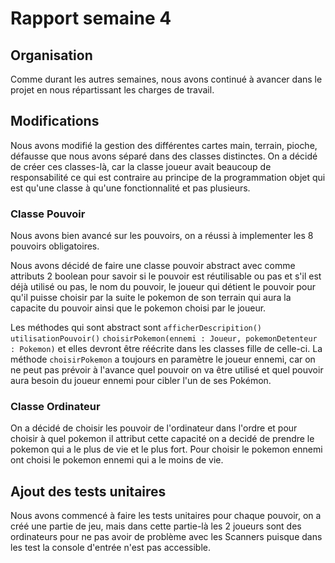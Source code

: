 # Rapport semaine 4

## Organisation

Comme durant les autres semaines, nous avons continué à avancer dans le projet en nous répartissant les charges de travail.

## Modifications

Nous avons modifié la gestion des différentes cartes main, terrain, pioche, défausse que nous avons séparé dans des classes distinctes.
On a décidé de créer ces classes-là, car la classe joueur avait beaucoup de responsabilité ce qui est contraire au principe de la programmation objet qui est qu'une classe à qu'une fonctionnalité et pas plusieurs. 

### Classe Pouvoir

Nous avons bien avancé sur les pouvoirs, on a réussi à implementer les 8 pouvoirs obligatoires. 

Nous avons décidé de faire une classe pouvoir abstract avec comme attributs 2 boolean pour savoir si le pouvoir est réutilisable ou pas et s'il est déjà utilisé ou pas, le nom du pouvoir, le joueur qui détient le pouvoir pour qu'il puisse choisir par la suite le pokemon de son terrain qui aura la capacite du pouvoir ainsi que le pokemon choisi par le joueur.

Les méthodes qui sont abstract sont `afficherDescripition()` `utilisationPouvoir()` `choisirPokemon(ennemi : Joueur, pokemonDetenteur : Pokemon)` et elles devront être réécrite dans les classes fille de celle-ci.
La méthode `choisirPokemon` a toujours en paramètre le joueur ennemi, car on ne peut pas prévoir à l'avance quel pouvoir on va être utilisé et quel pouvoir aura besoin du joueur ennemi pour cibler l'un de ses Pokémon.

### Classe Ordinateur

On a décidé de choisir les pouvoir de l'ordinateur dans l'ordre et pour choisir à quel pokemon il attribut cette capacité on a decidé de prendre le pokemon qui a le plus de vie et le plus fort. 
Pour choisir le pokemon ennemi ont choisi le pokemon ennemi qui a le moins de vie.

## Ajout des tests unitaires

Nous avons commencé à faire les tests unitaires pour chaque pouvoir, on a créé une partie de jeu, mais dans cette partie-là les 2 joueurs sont des ordinateurs pour ne pas avoir de problème avec les Scanners puisque dans les test la console d'entrée n'est pas accessible.  